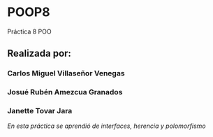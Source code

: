# POOP8
Práctica 8 POO

## Realizada por:
### Carlos Miguel Villaseñor Venegas
### Josué Rubén Amezcua Granados
### Janette Tovar Jara

*En esta práctica se aprendió de interfaces, herencia y polomorfismo*
